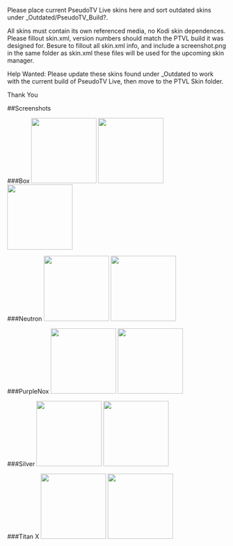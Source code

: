 Please place current PseudoTV Live skins here and sort outdated skins under _Outdated/PseudoTV_Build?.

All skins must contain its own referenced media, no Kodi skin dependences.
Please fillout skin.xml, version numbers should match the PTVL build it was designed for.
Besure to fillout all skin.xml info, and include a screenshot.png in the same folder as skin.xml
these files will be used for the upcoming skin manager.

Help Wanted:
Please update these skins found under _Outdated to work with the current build of PseudoTV Live, then move to the PTVL Skin folder.

Thank You

##Screenshots

###Box
<img height="150" src="https://raw.githubusercontent.com/PseudoTV/PseudoTV_Skins/master/Box/screenshot%201.png">
<img height="150" src="https://raw.githubusercontent.com/PseudoTV/PseudoTV_Skins/master/Box/screenshot.png">
<img height="150" src="https://raw.githubusercontent.com/PseudoTV/PseudoTV_Skins/master/Box/screenshot%202.png">

###Neutron
<img height="150" src="https://raw.githubusercontent.com/PseudoTV/PseudoTV_Skins/master/Neutron/screenshot1.png">
<img height="150" src="https://raw.githubusercontent.com/PseudoTV/PseudoTV_Skins/master/Neutron/screenshot2.png">

###PurpleNox
<img height="150" src="https://raw.githubusercontent.com/PseudoTV/PseudoTV_Skins/master/PurpleNox/screenshot01.png">
<img height="150" src="https://raw.githubusercontent.com/PseudoTV/PseudoTV_Skins/master/PurpleNox/screenshot02.png">

###Silver
<img height="150" src="https://raw.githubusercontent.com/PseudoTV/PseudoTV_Skins/master/Silver/screenshot%201.png">
<img height="150" src="https://raw.githubusercontent.com/PseudoTV/PseudoTV_Skins/master/Silver/screenshot%202.png">

###Titan X
<img height="150" src="https://raw.githubusercontent.com/PseudoTV/PseudoTV_Skins/master/Titian%20X/screenshot%201.png">
<img height="150" src="https://raw.githubusercontent.com/PseudoTV/PseudoTV_Skins/master/Titian%20X/screenshot%202.png">
